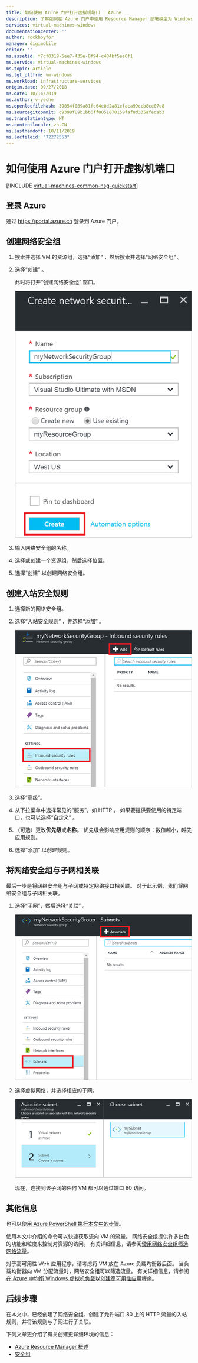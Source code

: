 ```yaml
---
title: 如何使用 Azure 门户打开虚拟机端口 | Azure
description: 了解如何在 Azure 门户中使用 Resource Manager 部署模型为 Windows VM 打开端口/创建终结点
services: virtual-machines-windows
documentationcenter: ''
author: rockboyfor
manager: digimobile
editor: ''
ms.assetid: f7cf0319-5ee7-435e-8f94-c484bf5ee6f1
ms.service: virtual-machines-windows
ms.topic: article
ms.tgt_pltfrm: vm-windows
ms.workload: infrastructure-services
origin.date: 09/27/2018
ms.date: 10/14/2019
ms.author: v-yeche
ms.openlocfilehash: 39054f089a81fc64e0d2a81efaca99ccb8ce07e8
ms.sourcegitcommit: c9398f89b1bb6ff0051870159faf8d335afedab3
ms.translationtype: HT
ms.contentlocale: zh-CN
ms.lasthandoff: 10/11/2019
ms.locfileid: "72272553"
---
```

# <a name="how-to-open-ports-to-a-virtual-machine-with-the-azure-portal"></a>如何使用 Azure 门户打开虚拟机端口
[!INCLUDE [virtual-machines-common-nsg-quickstart](../../../includes/virtual-machines-common-nsg-quickstart.md)]

## <a name="sign-in-to-azure"></a>登录 Azure
通过 https://portal.azure.cn 登录到 Azure 门户。

## <a name="create-a-network-security-group"></a>创建网络安全组

1. 搜索并选择 VM 的资源组，选择“添加”  ，然后搜索并选择“网络安全组”  。

2. 选择“创建”  。

    此时将打开“创建网络安全组”  窗口。

    ![创建网络安全组](./media/nsg-quickstart-portal/create-nsg.png)

2. 输入网络安全组的名称。 

3. 选择或创建一个资源组，然后选择位置。

4. 选择“创建”  以创建网络安全组。

## <a name="create-an-inbound-security-rule"></a>创建入站安全规则

1. 选择新的网络安全组。 

2. 选择“入站安全规则”  ，并选择“添加”  。

    ![添加入站规则](./media/nsg-quickstart-portal/add-inbound-rule.png)

3. 选择“高级”。  

4. 从下拉菜单中选择常见的“服务”，如 HTTP   。 如果要提供要使用的特定端口，也可以选择“自定义”  。 

5. （可选）更改**优先级**或**名称**。 优先级会影响应用规则的顺序：数值越小，越先应用规则。

6. 选择“添加”  以创建规则。

## <a name="associate-your-network-security-group-with-a-subnet"></a>将网络安全组与子网相关联

最后一步是将网络安全组与子网或特定网络接口相关联。 对于此示例，我们将网络安全组与子网相关联。 

1. 选择“子网”，然后选择“关联”   。

    ![将网络安全组与子网相关联](./media/nsg-quickstart-portal/associate-subnet.png)

2. 选择虚拟网络，并选择相应的子网。

    ![将网络安全组与虚拟网络相关联](./media/nsg-quickstart-portal/select-vnet-subnet.png)

    现在，连接到该子网的任何 VM 都可以通过端口 80 访问。

## <a name="additional-information"></a>其他信息

也可以[使用 Azure PowerShell 执行本文中的步骤](nsg-quickstart-powershell.md)。

使用本文中介绍的命令可以快速获取流向 VM 的流量。 网络安全组提供许多出色的功能和粒度来控制对资源的访问。 有关详细信息，请参阅[使用网络安全组筛选网络流量](../../virtual-network/tutorial-filter-network-traffic.md)。

对于高可用性 Web 应用程序，请考虑将 VM 放在 Azure 负载均衡器后面。 当负载均衡器向 VM 分配流量时，网络安全组可以筛选流量。 有关详细信息，请参阅[在 Azure 中均衡 Windows 虚拟机负载以创建高可用性应用程序](tutorial-load-balancer.md)。

## <a name="next-steps"></a>后续步骤
在本文中，已经创建了网络安全组、创建了允许端口 80 上的 HTTP 流量的入站规则，并将该规则与子网进行了关联。 

下列文章更介绍了有关创建更详细环境的信息：
- [Azure Resource Manager 概述](../../azure-resource-manager/resource-group-overview.md)
- [安全组](../../virtual-network/security-overview.md)

<!-- Update_Description: update meta properties， wording update, update link -->
